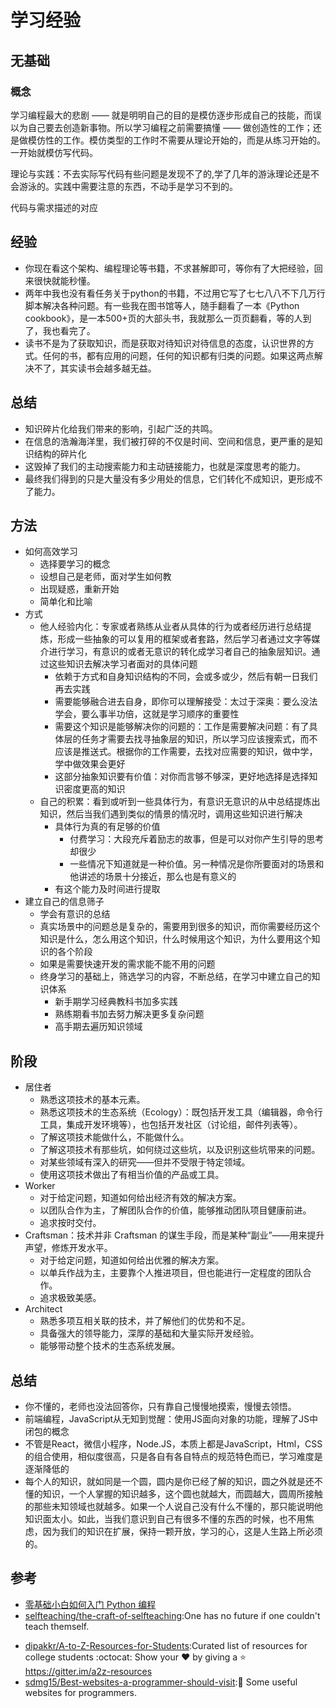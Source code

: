 # 学习经验

## 无基础

### 概念

学习编程最大的悲剧 —— 就是明明自己的目的是模仿逐步形成自己的技能，而误以为自己要去创造新事物。所以学习编程之前需要搞懂 —— 做创造性的工作；还是做模仿性的工作。模仿类型的工作时不需要从理论开始的，而是从练习开始的。  一开始就模仿写代码。

理论与实践：不去实际写代码有些问题是发现不了的,学了几年的游泳理论还是不会游泳的。实践中需要注意的东西，不动手是学习不到的。

代码与需求描述的对应

## 经验

* 你现在看这个架构、编程理论等书籍，不求甚解即可，等你有了大把经验，回来很快就能秒懂。
* 两年中我也没有看任务关于python的书籍，不过用它写了七七八八不下几万行脚本解决各种问题。有一些我在图书馆等人，随手翻看了一本《Python cookbook》，是一本500+页的大部头书，我就那么一页页翻看，等的人到了，我也看完了。
* 读书不是为了获取知识，而是获取对待知识对待信息的态度，认识世界的方式。任何的书，都有应用的问题，任何的知识都有归类的问题。如果这两点解决不了，其实读书会越多越无益。

## 总结

* 知识碎片化给我们带来的影响，引起广泛的共鸣。
* 在信息的浩瀚海洋里，我们被打碎的不仅是时间、空间和信息，更严重的是知识结构的碎片化
* 这毁掉了我们的主动搜索能力和主动链接能力，也就是深度思考的能力。
* 最终我们得到的只是大量没有多少用处的信息，它们转化不成知识，更形成不了能力。

## 方法

* 如何高效学习
    - 选择要学习的概念
    - 设想自己是老师，面对学生如何教
    - 出现疑惑，重新开始
    - 简单化和比喻
* 方式
    - 他人经验内化：专家或者熟练从业者从具体的行为或者经历进行总结提炼，形成一些抽象的可以复用的框架或者套路，然后学习者通过文字等媒介进行学习，有意识的或者无意识的转化成学习者自己的抽象层知识。通过这些知识去解决学习者面对的具体问题
        + 依赖于方式和自身知识结构的不同，会或多或少，然后有朝一日我们再去实践
        + 需要能够融合进去自身，即你可以理解接受：太过于深奥：要么没法学会，要么事半功倍，这就是学习顺序的重要性
        + 需要这个知识是能够解决你的问题的：工作是需要解决问题：有了具体层的任务才需要去找寻抽象层的知识，所以学习应该搜索式，而不应该是推送式。根据你的工作需要，去找对应需要的知识，做中学，学中做效果会更好
        + 这部分抽象知识要有价值：对你而言够不够深，更好地选择是选择知识密度更高的知识
    - 自己的积累：看到或听到一些具体行为，有意识无意识的从中总结提炼出知识，然后当我们遇到类似的情景的情况时，调用这些知识进行解决
        + 具体行为真的有足够的价值
            * 付费学习：大段充斥着励志的故事，但是可以对你产生引导的思考却很少
            * 一些情况下知道就是一种价值。另一种情况是你所要面对的场景和他讲述的场景十分接近，那么也是有意义的
        + 有这个能力及时间进行提取
* 建立自己的信息筛子
    - 学会有意识的总结
    - 真实场景中的问题总是复杂的，需要用到很多的知识，而你需要经历这个知识是什么，怎么用这个知识，什么时候用这个知识，为什么要用这个知识的各个阶段
    - 如果是需要快速开发的需求能不能不用的问题
    - 终身学习的基础上，筛选学习的内容，不断总结，在学习中建立自己的知识体系
        + 新手期学习经典教科书加多实践
        + 熟练期看书加去努力解决更多复杂问题
        + 高手期去遍历知识领域

## 阶段

* 居住者
    - 熟悉这项技术的基本元素。
    - 熟悉这项技术的生态系统（Ecology）：既包括开发工具（编辑器，命令行工具，集成开发环境等），也包括开发社区（讨论组，邮件列表等）。
    - 了解这项技术能做什么，不能做什么。
    - 了解这项技术有那些坑，如何绕过这些坑，以及识别这些坑带来的问题。
    - 对某些领域有深入的研究——但并不受限于特定领域。
    - 使用这项技术做出了有相当价值的产品或工具。
* Worker
    - 对于给定问题，知道如何给出经济有效的解决方案。
    - 以团队合作为主，了解团队合作的价值，能够推动团队项目健康前进。
    - 追求按时交付。
* Craftsman：技术并非 Craftsman 的谋生手段，而是某种“副业”——用来提升声望，修炼开发水平。
    - 对于给定问题，知道如何给出优雅的解决方案。
    - 以单兵作战为主，主要靠个人推进项目，但也能进行一定程度的团队合作。
    - 追求极致美感。
* Architect
    - 熟悉多项互相关联的技术，并了解他们的优势和不足。
    - 具备强大的领导能力，深厚的基础和大量实际开发经验。
    - 能够带动整个技术的生态系统发展。

## 总结

* 你不懂的，老师也没法回答你，只有靠自己慢慢地摸索，慢慢去领悟。
* 前端编程，JavaScript从无知到觉醒：使用JS面向对象的功能，理解了JS中闭包的概念
* 不管是React，微信小程序，Node.JS，本质上都是JavaScript，Html，CSS的组合使用，相似度很高，只是各自有各自特点的规范特色而已，学习难度是逐渐降低的
* 每个人的知识，就如同是一个圆，圆内是你已经了解的知识，圆之外就是还不懂的知识，一个人掌握的知识越多，这个圆也就越大，而圆越大，圆周所接触的那些未知领域也就越多。如果一个人说自己没有什么不懂的，那只能说明他知识面太小。如此，当我们意识到自己有很多不懂的东西的时候，也不用焦虑，因为我们的知识在扩展，保持一颗开放，学习的心，这是人生路上所必须的。

## 参考

- [零基础小白如何入门 Python 编程](http://blog.csdn.net/gitchat/article/details/77506814)
- [selfteaching/the-craft-of-selfteaching](https://github.com/selfteaching/the-craft-of-selfteaching):One has no future if one couldn't teach themself.
* [dipakkr/A-to-Z-Resources-for-Students](https://github.com/dipakkr/A-to-Z-Resources-for-Students):Curated list of resources for college students :octocat: Show your ❤️ by giving a ⭐️ https://gitter.im/a2z-resources
* [sdmg15/Best-websites-a-programmer-should-visit](https://github.com/sdmg15/Best-websites-a-programmer-should-visit):🔗 Some useful websites for programmers.
